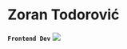 # Zoran Todorović
**`Frontend Dev`**
<img src="https://img.shields.io/badge/Blockchain.com-121D33?logo=blockchaindotcom&logoColor=fff&style=for-the-badge" />

